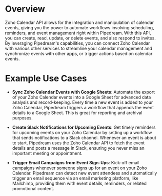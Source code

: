 # Overview

Zoho Calendar API allows for the integration and manipulation of calendar events, giving you the power to automate workflows involving scheduling, reminders, and event management right within Pipedream. With this API, you can create, read, update, or delete events, and also respond to invites. By leveraging Pipedream's capabilities, you can connect Zoho Calendar with various other services to streamline your calendar management and synchronize events with other apps, or trigger actions based on calendar events.

# Example Use Cases

- **Sync Zoho Calendar Events with Google Sheets**: Automate the export of your Zoho Calendar events into a Google Sheet for advanced data analysis and record-keeping. Every time a new event is added to your Zoho Calendar, Pipedream triggers a workflow that appends the event details to a Google Sheet. This is great for reporting and archival purposes.

- **Create Slack Notifications for Upcoming Events**: Get timely reminders for upcoming events on your Zoho Calendar by setting up a workflow that sends notifications to a Slack channel. Whenever an event is about to start, Pipedream uses the Zoho Calendar API to fetch the event details and posts a message in Slack, ensuring you never miss an important meeting or appointment.

- **Trigger Email Campaigns from Event Sign-Ups**: Kick-off email campaigns whenever someone signs up for an event on your Zoho Calendar. Pipedream can detect new event attendees and automatically trigger an email sequence via an email marketing platform, like Mailchimp, providing them with event details, reminders, or related promotional content.
